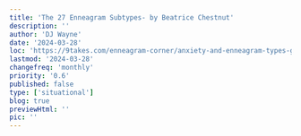 ```yaml
---
title: 'The 27 Enneagram Subtypes- by Beatrice Chestnut'
description: ''
author: 'DJ Wayne'
date: '2024-03-28'
loc: 'https://9takes.com/enneagram-corner/anxiety-and-enneagram-types-guide'
lastmod: '2024-03-28'
changefreq: 'monthly'
priority: '0.6'
published: false
type: ['situational']
blog: true
previewHtml: ''
pic: ''
---
```


<!-- Midjourney Prompt: ancient greek statue sitting at a desk with multiple personality assessment charts and documents spread out, using a magnifying glass to examine fine details, books on psychology and personality types stacked nearby, focused and studious expression, library setting with warm lighting, marble white with gold accents, Unreal Engine, Cinematic, Shot on 70mm lens, Ultra-Wide Angle, Depth of Field, hyper-detailed, beautifully color-coded, insane details, intricate details, beautifully color graded, 32k, Super-Resolution, Megapixel, Cinematic Lighting, Global Illumination, Ray Tracing Global Illumination, hypermaximalist, elegant, hyper realistic, super detailed --ar 16:9 --stylize 750 -->

<!--
Famous Figure: Beatrice Chestnut
Core Concept: The 27 Enneagram Subtypes
Headline: "Discover Your Unique Enneagram Subtype: The Key to Deeper Self-Understanding"
Talking Points:

The three instinctual variants (Self-Preservation, Social, Sexual) combine with Enneagram types to create 27 distinct subtypes
Identifying your subtype provides a more nuanced understanding of your personality
How your subtype influences your behavior, relationships, and growth path -->

<!-- other ideas
The Harmonic Groups (Hornevian Groups) - Karen Horney
The Object Relations Groups - David Daniels & Virginia Price
The Three Instincts - Mario Sikora
Wings & Arrow Lines - Theodorre Donson & Kathy Hurley
Childhood Patterns & Parenting - Elizabeth Wagele
Spirituality Paths for each Type - Sandra Maitri
Instinctual Stackings - Katherine Chernick Fauvre
Communication Styles of the Types - Ginger Lapid-Bogda
The Dynamic Enneagram (Integrations & Disintegration Points) - Russ Hudson
Typing Methods & Misidentifications - Beatrice Chestnut -->
